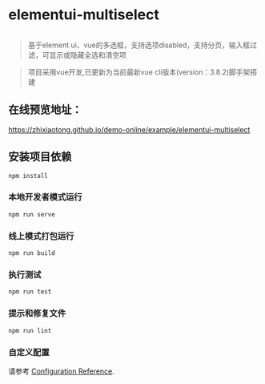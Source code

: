 # elementui-multiselect
<img src="https://camo.githubusercontent.com/890acbdcb87868b382af9a4b1fac507b9659d9bf/68747470733a2f2f696d672e736869656c64732e696f2f62616467652f6c6963656e73652d4d49542d626c75652e737667" alt="" data-canonical-src="https://img.shields.io/badge/license-MIT-blue.svg" style="max-width:100%;">

> 基于element ui、vue的多选框，支持选项disabled，支持分页，输入框过滤，可显示或隐藏全选和清空项

> 项目采用vue开发,已更新为当前最新vue cli版本(version：3.8.2)脚手架搭建

## 在线预览地址：
https://zhixiaotong.github.io/demo-online/example/elementui-multiselect

## 安装项目依赖
```
npm install
```

### 本地开发者模式运行
```
npm run serve
```

### 线上模式打包运行
```
npm run build
```

### 执行测试
```
npm run test
```

### 提示和修复文件
```
npm run lint
```

### 自定义配置
请参考 [Configuration Reference](https://cli.vuejs.org/config/).
